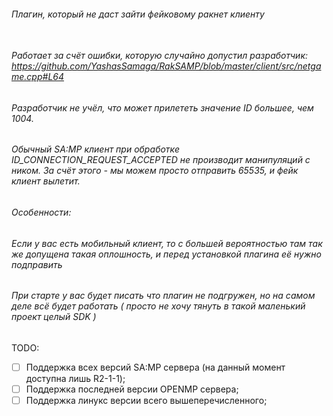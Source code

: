 ###### Плагин, который не даст зайти фейковому ракнет клиенту <br><br>
###### Работает за счёт ошибки, которую случайно допустил разработчик: https://github.com/YashasSamaga/RakSAMP/blob/master/client/src/netgame.cpp#L64
###### Разработчик не учёл, что может прилететь значение ID большее, чем 1004.
###### Обычный SA:MP клиент при обработке ID_CONNECTION_REQUEST_ACCEPTED не производит манипуляций с ником. За счёт этого - мы можем просто отправить 65535, и фейк клиент вылетит.

###### Особенности:

###### Если у вас есть мобильный клиент, то с большей вероятностью там так же допущена такая оплошность, и перед установкой плагина её нужно подправить
###### При старте у вас будет писать что плагин не подгружен, но на самом деле всё будет работать ( просто не хочу тянуть в такой маленький проект целый SDK )

TODO:
- [ ] Поддержка всех версий SA:MP сервера (на данный момент доступна лишь R2-1-1);
- [ ] Поддержка последней версии OPENMP сервера;
- [ ] Поддержка линукс версии всего вышеперечисленного;
